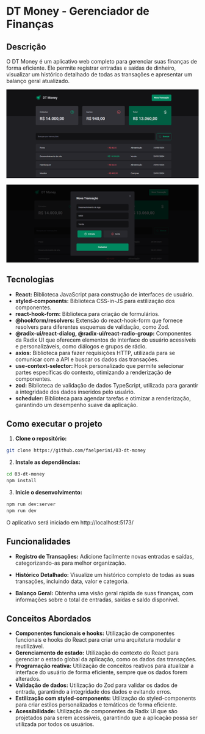# DT Money - Gerenciador de Finanças

## Descrição

O DT Money é um aplicativo web completo para gerenciar suas finanças de forma eficiente. Ele permite registrar entradas e saídas de dinheiro, visualizar um histórico detalhado de todas as transações e apresentar um balanço geral atualizado.

![Tela inicial do aplicativo](public/dt-money-1.png)

![Tela inicial do aplicativo](public/dt-money-2.png)

## Tecnologias

* **React:** Biblioteca JavaScript para construção de interfaces de usuário.
* **styled-components:** Biblioteca CSS-in-JS para estilização dos componentes.
* **react-hook-form:** Biblioteca para criação de formulários.
* **@hookform/resolvers:** Extensão do react-hook-form que fornece resolvers para diferentes esquemas de validação, como Zod.
* **@radix-ui/react-dialog, @radix-ui/react-radio-group:** Componentes da Radix UI que oferecem elementos de interface do usuário acessíveis e personalizáveis, como diálogos e grupos de rádio.
* **axios:** Biblioteca para fazer requisições HTTP, utilizada para se comunicar com a API e buscar os dados das transações.
* **use-context-selector:** Hook personalizado que permite selecionar partes específicas do contexto, otimizando a renderização de componentes.
* **zod:** Biblioteca de validação de dados TypeScript, utilizada para garantir a integridade dos dados inseridos pelo usuário.
* **scheduler:** Biblioteca para agendar tarefas e otimizar a renderização, garantindo um desempenho suave da aplicação.


## Como executar o projeto

1. **Clone o repositório:**
  ```bash
  git clone https://github.com/faelperini/03-dt-money
  ```

2. **Instale as dependências:**
  ```bash
  cd 03-dt-money
  npm install
  ```

3. **Inicie o desenvolvimento:**
  ```bash
  npm run dev:server
  npm run dev
  ```

O aplicativo será iniciado em http://localhost:5173/

## Funcionalidades

* **Registro de Transações:** Adicione facilmente novas entradas e saídas, categorizando-as para melhor organização.

* **Histórico Detalhado:** Visualize um histórico completo de todas as suas transações, incluindo data, valor e categoria.

* **Balanço Geral:** Obtenha uma visão geral rápida de suas finanças, com informações sobre o total de entradas, saídas e saldo disponível.

## Conceitos Abordados

* **Componentes funcionais e hooks:** Utilização de componentes funcionais e hooks do React para criar uma arquitetura modular e reutilizável.
* **Gerenciamento de estado:** Utilização do contexto do React para gerenciar o estado global da aplicação, como os dados das transações.
* **Programação reativa:** Utilização de conceitos reativos para atualizar a interface do usuário de forma eficiente, sempre que os dados forem alterados.
* **Validação de dados:** Utilização do Zod para validar os dados de entrada, garantindo a integridade dos dados e evitando erros.
* **Estilização com styled-components:** Utilização do styled-components para criar estilos personalizados e temáticos de forma eficiente.
* **Acessibilidade:** Utilização de componentes da Radix UI que são projetados para serem acessíveis, garantindo que a aplicação possa ser utilizada por todos os usuários.